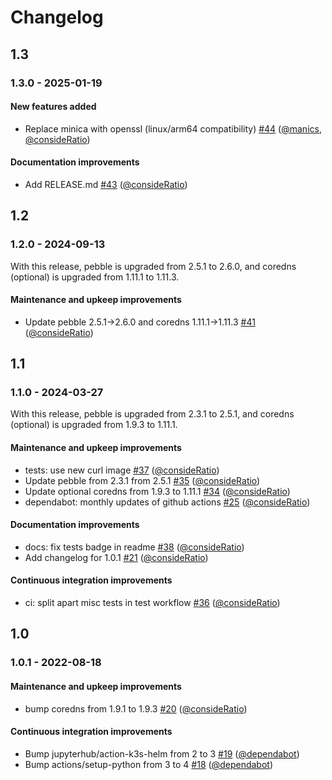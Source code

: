 # Changelog

## 1.3

### 1.3.0 - 2025-01-19

#### New features added

- Replace minica with openssl (linux/arm64 compatibility) [#44](https://github.com/jupyterhub/pebble-helm-chart/pull/44) ([@manics](https://github.com/manics), [@consideRatio](https://github.com/consideRatio))

#### Documentation improvements

- Add RELEASE.md [#43](https://github.com/jupyterhub/pebble-helm-chart/pull/43) ([@consideRatio](https://github.com/consideRatio))

## 1.2

### 1.2.0 - 2024-09-13

With this release, pebble is upgraded from 2.5.1 to 2.6.0, and coredns
(optional) is upgraded from 1.11.1 to 1.11.3.

#### Maintenance and upkeep improvements

- Update pebble 2.5.1->2.6.0 and coredns 1.11.1->1.11.3 [#41](https://github.com/jupyterhub/pebble-helm-chart/pull/41) ([@consideRatio](https://github.com/consideRatio))

## 1.1

### 1.1.0 - 2024-03-27

With this release, pebble is upgraded from 2.3.1 to 2.5.1, and coredns
(optional) is upgraded from 1.9.3 to 1.11.1.

#### Maintenance and upkeep improvements

- tests: use new curl image [#37](https://github.com/jupyterhub/pebble-helm-chart/pull/37) ([@consideRatio](https://github.com/consideRatio))
- Update pebble from 2.3.1 from 2.5.1 [#35](https://github.com/jupyterhub/pebble-helm-chart/pull/35) ([@consideRatio](https://github.com/consideRatio))
- Update optional coredns from 1.9.3 to 1.11.1 [#34](https://github.com/jupyterhub/pebble-helm-chart/pull/34) ([@consideRatio](https://github.com/consideRatio))
- dependabot: monthly updates of github actions [#25](https://github.com/jupyterhub/pebble-helm-chart/pull/25) ([@consideRatio](https://github.com/consideRatio))

#### Documentation improvements

- docs: fix tests badge in readme [#38](https://github.com/jupyterhub/pebble-helm-chart/pull/38) ([@consideRatio](https://github.com/consideRatio))
- Add changelog for 1.0.1 [#21](https://github.com/jupyterhub/pebble-helm-chart/pull/21) ([@consideRatio](https://github.com/consideRatio))

#### Continuous integration improvements

- ci: split apart misc tests in test workflow [#36](https://github.com/jupyterhub/pebble-helm-chart/pull/36) ([@consideRatio](https://github.com/consideRatio))

## 1.0

### 1.0.1 - 2022-08-18

#### Maintenance and upkeep improvements

- bump coredns from 1.9.1 to 1.9.3 [#20](https://github.com/jupyterhub/pebble-helm-chart/pull/20) ([@consideRatio](https://github.com/consideRatio))

#### Continuous integration improvements

- Bump jupyterhub/action-k3s-helm from 2 to 3 [#19](https://github.com/jupyterhub/pebble-helm-chart/pull/19) ([@dependabot](https://github.com/dependabot))
- Bump actions/setup-python from 3 to 4 [#18](https://github.com/jupyterhub/pebble-helm-chart/pull/18) ([@dependabot](https://github.com/dependabot))
